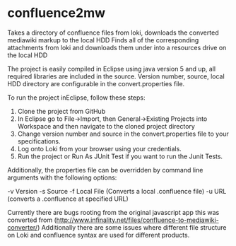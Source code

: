 confluence2mw
=============

Takes a directory of confluence files from loki, downloads the converted mediawiki markup to the local HDD
Finds all of the corresponding attachments from loki and downloads them under into a resources drive on the local HDD

The project is easily compiled in Eclipse using java version 5 and up, all required libraries are included in the source.
Version number, source, local HDD directory are configurable in the convert.properties file.

To run the project inEclipse, follow these steps:

1. Clone the project from GitHub
2. In Eclipse go to File->Import, then General->Existing Projects into Workspace and then navigate to the cloned project directory
3. Change version number and source in the convert.properties file to your specifications.
4. Log onto Loki from your browser using your credentials.
5. Run the project or Run As JUnit Test if you want to run the Junit Tests.

Additionally, the properties file can be overridden by command line arguments with the following options:

-v Version
-s Source
-f Local File (Converts a local .confluence file)
-u URL (converts a .confluence at specified URL)

Currently there are bugs rooting from the original javascript app this was converted from (http://www.infinality.net/files/confluence-to-mediawiki-converter/)
Additionally there are some issues where different file structure on Loki and confluence syntax are used for different products.